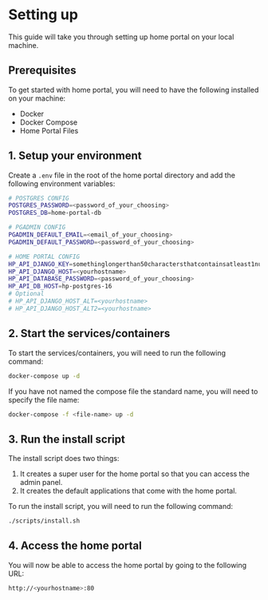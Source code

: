 # Setting up

This guide will take you through setting up home portal on your local machine. 

## Prerequisites

To get started with home portal, you will need to have the following installed on your machine:

- Docker
- Docker Compose
- Home Portal Files

## 1. Setup your environment

Create a `.env` file in the root of the home portal directory and add the following environment variables:

```bash
# POSTGRES CONFIG
POSTGRES_PASSWORD=<password_of_your_choosing>
POSTGRES_DB=home-portal-db

# PGADMIN CONFIG
PGADMIN_DEFAULT_EMAIL=<email_of_your_choosing>
PGADMIN_DEFAULT_PASSWORD=<password_of_your_choosing>

# HOME PORTAL CONFIG
HP_API_DJANGO_KEY=somethinglongerthan50charactersthatcontainsatleast1number
HP_API_DJANGO_HOST=<yourhostname>
HP_API_DATABASE_PASSWORD=<password_of_your_choosing>
HP_API_DB_HOST=hp-postgres-16
# Optional
# HP_API_DJANGO_HOST_ALT=<yourhostname>
# HP_API_DJANGO_HOST_ALT2=<yourhostname>
```

## 2. Start the services/containers

To start the services/containers, you will need to run the following command:

```bash
docker-compose up -d
```

If you have not named the compose file the standard name, you will need to specify the file name:

```bash
docker-compose -f <file-name> up -d
```

## 3. Run the install script

The install script does two things:

1. It creates a super user for the home portal so that you can access the admin panel.
2. It creates the default applications that come with the home portal.

To run the install script, you will need to run the following command:

```bash
./scripts/install.sh
```

## 4. Access the home portal

You will now be able to access the home portal by going to the following URL:

```bash
http://<yourhostname>:80
```
